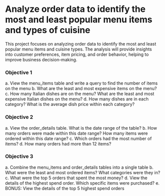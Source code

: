 # Analyze order data to identify the most and least popular menu items and types of cuisine
This project focuses on analyzing order data to identify the most and least popular menu items and cuisine types. 
The analysis will provide insights into customer preferences, item pricing, and order behavior, helping to improve business decision-making. 
### Objective 1
a.	View the menu_items table and write a query to find the number of items on the menu
b.	What are the least and most expensive items on the menu?
c.	How many Italian dishes are on the menu? What are the least and most expensive Italian dishes on the menu?
d.	How many dishes are in each category? What is the average dish price within each category?
### Objective 2
a.	View the order_details table. What is the date range of the table?
b.	How many orders were made within this date range? How many items were ordered within this date range?
c.	Which orders had the most number of items?
d.	How many orders had more than 12 items?
### Objective 3
a.	Combine the menu_items and order_details tables into a single table
b.	What were the least and most ordered items? What categories were they in?
c.	What were the top 5 orders that spent the most money?
d.	View the details of the highest spend order. Which specific items were purchased?
e.	BONUS: View the details of the top 5 highest spend orders
